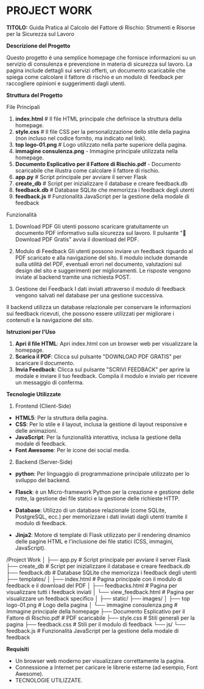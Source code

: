 # PROJECT WORK
**TITOLO:** 
Guida Pratica al Calcolo del Fattore di Rischio: Strumenti e Risorse per la Sicurezza sul Lavoro 

**Descrizione del Progetto**

Questo progetto è una semplice homepage che fornisce informazioni su un servizio di consulenza e prevenzione in materia di sicurezza sul lavoro. La pagina include dettagli sui servizi offerti, un documento scaricabile che spiega come calcolare il fattore di rischio e un modulo di feedback per raccogliere opinioni e suggerimenti dagli utenti.

**Struttura del Progetto**

File Principali

1. **index.html**                   # Il file HTML principale che definisce la struttura della homepage.
2. **style.css**                    # Il file CSS per la personalizzazione dello stile della pagina (non incluso nel codice fornito, ma indicato nel link).
3. **top logo-01.png**              # Logo utilizzato nella parte superiore della pagina.
4. **immagine consulenza.png** - Immagine principale utilizzata nella homepage.
5. **Documento Esplicativo per il Fattore di Rischio.pdf** - Documento scaricabile che illustra come calcolare il fattore di rischio.
6. **app.py**                       # Script principale per avviare il server Flask
7. **create_db**                    # Script per inizializzare il database e creare feedback.db
8. **feedback.db**                  # Database SQLite che memorizza i feedback degli utenti
9. **feedback.js**                  # Funzionalità JavaScript per la gestione della modale di feedback

Funzionalità

1. Download PDF
   Gli utenti possono scaricare gratuitamente un documento PDF informativo sulla sicurezza sul lavoro.
   Il pulsante "📄 Download PDF Gratis" avvia il download del PDF.

2. Modulo di Feedback
   Gli utenti possono inviare un feedback riguardo al PDF scaricato e alla navigazione del sito.
   Il modulo include domande sulla utilità del PDF, eventuali errori nel documento, valutazioni sul design del sito e suggerimenti per miglioramenti.
   Le risposte vengono inviate al backend tramite una richiesta POST.

3. Gestione dei Feedback
   I dati inviati attraverso il modulo di feedback vengono salvati nel database per una gestione successiva.

Il backend utilizza un database relazionale per conservare le informazioni sui feedback ricevuti, che possono essere utilizzati per migliorare i contenuti e la navigazione del sito.

**Istruzioni per l'Uso**

1. **Apri il file HTML**: Apri index.html con un browser web per visualizzare la homepage.
2. **Scarica il PDF**: Clicca sul pulsante "DOWNLOAD PDF GRATIS" per scaricare il documento.
3. **Invia Feedback**: Clicca sul pulsante "SCRIVI FEEDBACK" per aprire la modale e inviare il tuo feedback. Compila il modulo e invialo per ricevere un messaggio di conferma.

**Tecnologie Utilizzate**

1. Frontend (Client-Side)
  - **HTML5**: Per la struttura della pagina.
  - **CSS**: Per lo stile e il layout, inclusa la gestione di layout responsive e delle animazioni.
  - **JavaScript**: Per la funzionalità interattiva, inclusa la gestione della modale di feedback.
  - **Font Awesome**: Per le icone dei social media.

2. Backend (Server-Side)
  - **python**: Per linguaggio di programmazione principale utilizzato per lo sviluppo del backend.
  - **Flasck**: è un Micro-framework Python per la creazione e gestione delle rotte, la gestione dei file statici e la gestione delle richieste HTTP.

  - **Database**: Utilizzo di un database relazionale (come SQLite, PostgreSQL, ecc.) per memorizzare i dati inviati dagli utenti tramite il modulo di 
      feedback.

  - **Jinja2**: Motore di template di Flask utilizzato per il rendering dinamico delle pagine HTML e l'inclusione dei file statici (CSS, immagini, 
    JavaScript).


/Project Work
│
├── app.py                       # Script principale per avviare il server Flask
├── create_db                    # Script per inizializzare il database e creare feedback.db
├── feedback.db                  # Database SQLite che memorizza i feedback degli utenti
├── templates/
│   ├── index.html               # Pagina principale con il modulo di feedback e il download del PDF
│   ├── feedbacks.html           # Pagina per visualizzare tutti i feedback inviati
│   └── view_feedback.html       # Pagina per visualizzare un feedback specifico
│
├── static/
    ├── images/
    │   ├── top logo-01.png            # Logo della pagina
    │   └── immagine consulenza.png    # Immagine principale della homepage
    ├── Documento Esplicativo per il Fattore di Rischio.pdf      # PDF scaricabile
    ├── style.css                      # Stili generali per la pagina
    ├── feedback.css                   # Stili per il modulo di feedback
    └── js/
        └── feedback.js                # Funzionalità JavaScript per la gestione della modale di feedback


**Requisiti**

- Un browser web moderno per visualizzare correttamente la pagina.
- Connessione a Internet per caricare le librerie esterne (ad esempio, Font Awesome).
- TECNOLOGIE UTILIZZATE.


